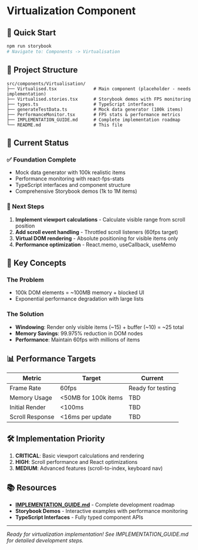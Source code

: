 # Virtualization Component

## 🚀 Quick Start

```bash
npm run storybook
# Navigate to: Components -> Virtualisation
```

## 📁 Project Structure

```
src/components/Virtualisation/
├── Virtualised.tsx              # Main component (placeholder - needs implementation)
├── Virtualised.stories.tsx      # Storybook demos with FPS monitoring
├── types.ts                     # TypeScript interfaces
├── generateTestData.ts          # Mock data generator (100k items)
├── PerformanceMonitor.tsx       # FPS stats & performance metrics
├── IMPLEMENTATION_GUIDE.md      # Complete implementation roadmap
└── README.md                    # This file
```

## 🎯 Current Status

### ✅ Foundation Complete
- Mock data generator with 100k realistic items
- Performance monitoring with react-fps-stats
- TypeScript interfaces and component structure
- Comprehensive Storybook demos (1k to 1M items)

### 🚧 Next Steps
1. **Implement viewport calculations** - Calculate visible range from scroll position
2. **Add scroll event handling** - Throttled scroll listeners (60fps target)
3. **Virtual DOM rendering** - Absolute positioning for visible items only
4. **Performance optimization** - React.memo, useCallback, useMemo

## 🧠 Key Concepts

### The Problem
- 100k DOM elements = ~100MB memory + blocked UI
- Exponential performance degradation with large lists

### The Solution
- **Windowing**: Render only visible items (~15) + buffer (~10) = ~25 total
- **Memory Savings**: 99.975% reduction in DOM nodes
- **Performance**: Maintain 60fps with millions of items

## 📊 Performance Targets

| Metric | Target | Current |
|--------|--------|---------|
| Frame Rate | 60fps | Ready for testing |
| Memory Usage | <50MB for 100k items | TBD |
| Initial Render | <100ms | TBD |
| Scroll Response | <16ms per update | TBD |

## 🛠 Implementation Priority

1. **CRITICAL**: Basic viewport calculations and rendering
2. **HIGH**: Scroll performance and React optimizations  
3. **MEDIUM**: Advanced features (scroll-to-index, keyboard nav)

## 📚 Resources

- **[IMPLEMENTATION_GUIDE.md](./IMPLEMENTATION_GUIDE.md)** - Complete development roadmap
- **Storybook Demos** - Interactive examples with performance monitoring
- **TypeScript Interfaces** - Fully typed component APIs

---

*Ready for virtualization implementation! See IMPLEMENTATION_GUIDE.md for detailed development steps.*
